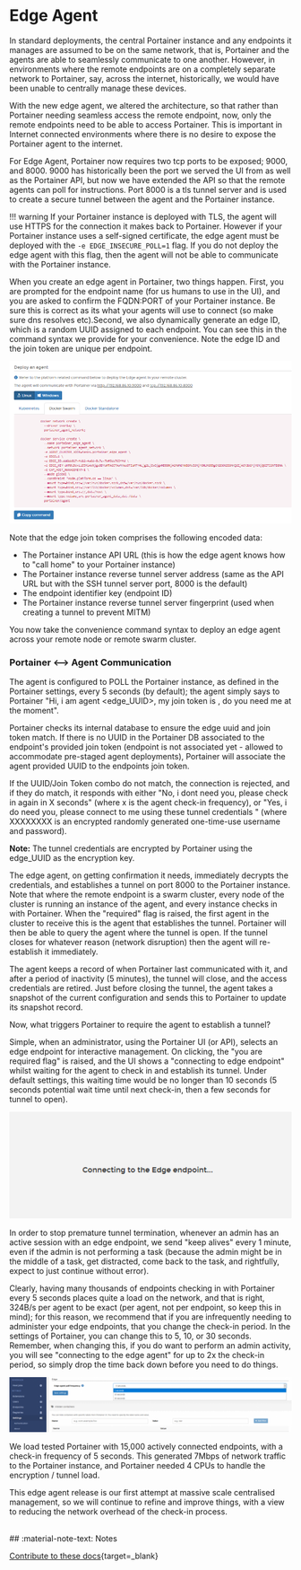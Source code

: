 # Edge Agent
In standard deployments, the central Portainer instance and any endpoints it manages are assumed to be on the same network, that is, Portainer and the agents are able to seamlessly communicate to one another. However, in environments where the remote endpoints are on a completely separate network to Portainer, say, across the internet, historically, we would have been unable to centrally manage these devices.

With the new edge agent, we altered the architecture, so that rather than Portainer needing seamless access the remote endpoint, now, only the remote endpoints need to be able to access Portainer. This is important in Internet connected environments where there is no desire to expose the Portainer agent to the internet.

For Edge Agent, Portainer now requires two tcp ports to be exposed; 9000, and 8000. 9000 has historically been the port we served the UI from as well as the Portainer API, but now we have extended the API so that the remote agents can poll for instructions. Port 8000 is a tls tunnel server and is used to create a secure tunnel between the agent and the Portainer instance.

!!! warning
    If your Portainer instance is deployed with TLS, the agent will use HTTPS for the connection it makes back to Portainer. However if your Portainer instance uses a self-signed certificate, the edge agent must be deployed with the `-e EDGE_INSECURE_POLL=1` flag. If you do not deploy the edge agent with this flag, then the agent will not be able to communicate with the Portainer instance.

When you create an edge agent in Portainer, two things happen. First, you are prompted for the endpoint name (for us humans to use in the UI), and you are asked to confirm the FQDN:PORT of your Portainer instance. Be sure this is correct as its what your agents will use to connect (so make sure dns resolves etc).Second, we also dynamically generate an edge ID, which is a random UUID assigned to each endpoint. You can see this in the command syntax we provide for your convenience. Note the edge ID and the join token are unique per endpoint.

![EdgeAgent](assets/edge1.png)

Note that the edge join token comprises the following encoded data:

* The Portainer instance API URL (this is how the edge agent knows how to "call home" to your Portainer instance)
* The Portainer instance reverse tunnel server address (same as the API URL but with the SSH tunnel server port, 8000 is the default)
* The endpoint identifier key (endpoint ID)
* The Portainer instance reverse tunnel server fingerprint (used when creating a tunnel to prevent MITM)

You now take the convenience command syntax to deploy an edge agent across your remote node or remote swarm cluster.

### Portainer <--> Agent Communication

The agent is configured to POLL the Portainer instance, as defined in the Portainer settings, every 5 seconds (by default); the agent simply says to Portainer "Hi, i am agent <edge_UUID>, my join token is <YYYYYYYYYY>, do you need me at the moment".

Portainer checks its internal database to ensure the edge uuid and join token match. If there is no UUID in the Portainer DB associated to the endpoint's provided join token (endpoint is not associated yet - allowed to accommodate pre-staged agent deployments), Portainer will associate the agent provided UUID to the endpoints join token.

If the UUID/Join Token combo do not match, the connection is rejected, and if they do match, it responds with either "No, i dont need you, please check in again in X seconds" (where x is the agent check-in frequency), or "Yes, i do need you, please connect to me using these tunnel credentials <XXXXXXXXXX>" (where XXXXXXXX is an encrypted randomly generated one-time-use username and password).

**Note:** The tunnel credentials are encrypted by Portainer using the edge_UUID as the encryption key.

The edge agent, on getting confirmation it needs, immediately decrypts the credentials, and establishes a tunnel on port 8000 to the Portainer instance. Note that where the remote endpoint is a swarm cluster, every node of the cluster is running an instance of the agent, and every instance checks in with Portainer. When the "required" flag is raised, the first agent in the cluster to receive this is the agent that establishes the tunnel. Portainer will then be able to query the agent where the tunnel is open. If the tunnel closes for whatever reason (network disruption) then the agent will re-establish it immediately.

The agent keeps a record of when Portainer last communicated with it, and after a period of inactivity (5 minutes), the tunnel will close, and the access credentials are retired. Just before closing the tunnel, the agent takes a snapshot of the current configuration and sends this to Portainer to update its snapshot record.

Now, what triggers Portainer to require the agent to establish a tunnel?

Simple, when an administrator, using the Portainer UI (or API), selects an edge endpoint for interactive management. On clicking, the "you are required flag" is raised, and the UI shows a "connecting to edge endpoint" whilst waiting for the agent to check in and establish its tunnel. Under default settings, this waiting time would be no longer than 10 seconds (5 seconds potential wait time until next check-in, then a few seconds for tunnel to open).

![EdgeAgent](assets/edge2.png)

In order to stop premature tunnel termination, whenever an admin has an active session with an edge endpoint, we send "keep alives" every 1 minute, even if the admin is not performing a task (because the admin might be in the middle of a task, get distracted, come back to the task, and rightfully, expect to just continue without error).

Clearly, having many thousands of endpoints checking in with Portainer every 5 seconds places quite a load on the network, and that is right, 324B/s per agent to be exact (per agent, not per endpoint, so keep this in mind); for this reason, we recommend that if you are infrequently needing to administer your edge endpoints, that you change the check-in period. In the settings of Portainer, you can change this to 5, 10, or 30 seconds. Remember, when changing this, if you do want to perform an admin activity, you will see "connecting to the edge agent" for up to 2x the check-in period, so simply drop the time back down before you need to do things.

![EdgeAgent](assets/edge3.png)

We load tested Portainer with 15,000 actively connected endpoints, with a check-in frequency of 5 seconds. This generated 7Mbps of network traffic to the Portainer instance, and Portainer needed 4 CPUs to handle the encryption / tunnel load.

This edge agent release is our first attempt at massive scale centralised management, so we will continue to refine and improve things, with a view to reducing the network overhead of the check-in process.

<br>
## :material-note-text: Notes

[Contribute to these docs](https://github.com/portainer/portainer-docs/blob/master/contributing.md){target=_blank}